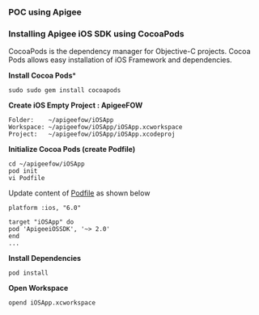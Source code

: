 ### POC using Apigee ###

### Installing Apigee iOS SDK using CocoaPods ###
CocoaPods is the dependency manager for Objective-C projects. Cocoa Pods allows easy installation of iOS Framework and dependencies.

**Install Cocoa Pods***

```
sudo sudo gem install cocoapods
```

**Create iOS Empty Project : ApigeeFOW**

```
Folder:    ~/apigeefow/iOSApp
Workspace: ~/apigeefow/iOSApp/iOSApp.xcworkspace
Project:   ~/apigeefow/iOSApp/iOSApp.xcodeproj
```

**Initialize Cocoa Pods (create Podfile)**

```
cd ~/apigeefow/iOSApp
pod init
vi Podfile
```
Update content of [Podfile](iOSApp/Podfile) as shown below

```
platform :ios, "6.0"

target "iOSApp" do
pod 'ApigeeiOSSDK', '~> 2.0'
end
...
```
**Install Dependencies**

```
pod install
```

**Open Workspace**

```
opend iOSApp.xcworkspace
```


